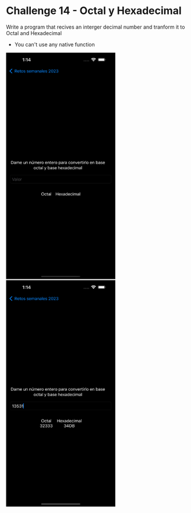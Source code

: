 # Challenge 14 - Octal y Hexadecimal

Write a program that recives an interger decimal number and tranform it to Octal and Hexadecimal
  - You can't use any native function
 
<img src="/ChallengesImages/Challenge%2014_1.png" width="300" height="620">
<img src="/ChallengesImages/Challenge%2014_2.png" width="300" height="620">